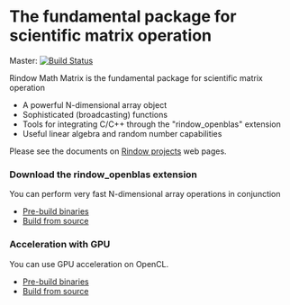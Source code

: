 The fundamental package for scientific matrix operation
=======================================================
Master: [![Build Status](https://travis-ci.com/rindow/rindow-math-matrix.png?branch=master)](https://travis-ci.com/rindow/rindow-math-matrix)

Rindow Math Matrix is the fundamental package for scientific matrix operation

- A powerful N-dimensional array object
- Sophisticated (broadcasting) functions
- Tools for integrating C/C++ through the "rindow_openblas" extension
- Useful linear algebra and random number capabilities



Please see the documents on [Rindow projects](https://rindow.github.io/) web pages.




### Download the rindow_openblas extension

You can perform very fast N-dimensional array operations in conjunction

- [Pre-build binaries](https://github.com/rindow/rindow-openblas/releases)
- [Build from source](https://github.com/rindow/rindow-openblas)

### Acceleration with GPU

You can use GPU acceleration on OpenCL.

- [Pre-build binaries](https://github.com/rindow/rindow-clblast/releases)
- [Build from source](https://github.com/rindow/rindow-clblast)
